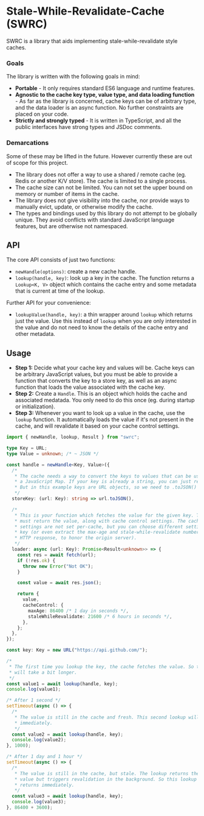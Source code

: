 # Stale-While-Revalidate-Cache (SWRC)

SWRC is a library that aids implementing stale-while-revalidate style caches.

### Goals

The library is written with the following goals in mind:

- **Portable** - It only requires standard ES6 language and runtime features.
- **Agnostic to the cache key type, value type, and data loading function** - As far as the library is concerned, cache keys can be of arbitrary type, and the data loader is an async function. No further constraints are placed on your code.
- **Strictly and strongly typed** - It is written in TypeScript, and all the public interfaces have strong types and JSDoc comments.

### Demarcations

Some of these may be lifted in the future. However currently these are out of scope for this project.

- The library does not offer a way to use a shared / remote cache (eg. Redis or another K/V store). The cache is limited to a single process.
- The cache size can not be limited. You can not set the upper bound on memory or number of items in the cache.
- The library does not give visibility into the cache, nor provide ways to manually evict, update, or otherwise modify the cache.
- The types and bindings used by this library do not attempt to be globally unique. They avoid conflicts with standard JavaScript language features, but are otherwise not namespaced.

## API

The core API consists of just two functions:

- `newHandle(options)`: create a new cache handle.
- `lookup(handle, key)`: look up a key in the cache. The function returns a `Lookup<K, V>` object which contains the cache entry and some metadata that is current at time of the lookup.

Further API for your convenience:

- `lookupValue(handle, key)`: a thin wrapper around `lookup` which returns just the value. Use this instead of `lookup` when you are only interested in the value and do not need to know the details of the cache entry and other metadata.

## Usage

- **Step 1:** Decide what your cache key and values will be. Cache keys can be arbitrary JavaScript values, but you must be able to provide a function that converts the key to a store key, as well as an async function that loads the value associated with the cache key.
- **Step 2:** Create a `Handle`. This is an object which holds the cache and associated medatada. You only need to do this once (eg. during startup or initialization).
- **Step 3:** Whenever you want to look up a value in the cache, use the `lookup` function. It automatically loads the value if it's not present in the cache, and will revalidate it based on your cache control settings.

```typescript
import { newHandle, lookup, Result } from "swrc";

type Key = URL;
type Value = unknown; /* ~ JSON */

const handle = newHandle<Key, Value>({
  /*
   * The cache needs a way to convert the keys to values that can be used to index
   * a JavaScript Map. If your key is already a string, you can just return that.
   * But in this example keys are URL objects, so we need to .toJSON() them.
   */
  storeKey: (url: Key): string => url.toJSON(),

  /*
   * This is your function which fetches the value for the given key. The function
   * must return the value, along with cache control settings. The cache control
   * settings are not set per-cache, but you can choose different settings for each
   * key (or even extract the max-age and stale-while-revalidate numbers from the
   * HTTP response, to honor the origin server).
   */
  loader: async (url: Key): Promise<Result<unknown>> => {
    const res = await fetch(url);
    if (!res.ok) {
      throw new Error("Not OK");
    }

    const value = await res.json();

    return {
      value,
      cacheControl: {
        maxAge: 86400 /* 1 day in seconds */,
        staleWhileRevalidate: 21600 /* 6 hours in seconds */,
      },
    };
  },
});

const key: Key = new URL("https://api.github.com/");

/*
 * The first time you lookup the key, the cache fetches the value. So this lookup
 * will take a bit longer.
 */
const value1 = await lookup(handle, key);
console.log(value1);

/* After 1 second */
setTimeout(async () => {
  /*
   * The value is still in the cache and fresh. This second lookup will return
   * immediately.
   */
  const value2 = await lookup(handle, key);
  console.log(value2);
}, 1000);

/* After 1 day and 1 hour */
setTimeout(async () => {
  /*
   * The value is still in the cache, but stale. The lookup returns the (stale)
   * value but triggers revalidation in the background. So this lookup also
   * returns immediately.
   */
  const value3 = await lookup(handle, key);
  console.log(value3);
}, 86400 + 3600);
```
